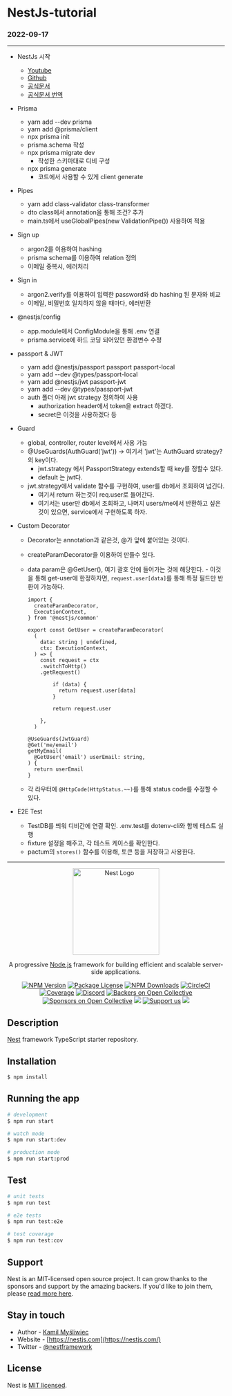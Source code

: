 # NestJs-tutorial

### **2022-09-17**

---

- NestJs 시작

  - [Youtube](https://www.youtube.com/watch?v=GHTA143_b-s&t=8225s)
  - [Github](https://github.com/vladwulf/nestjs-api-tutorial)
  - [공식문서](https://docs.nestjs.com/first-steps)
  - [공식문서 번역](https://velog.io/@mskwon/series/Nest-JS-%EA%B3%B5%EC%8B%9D%EB%AC%B8%EC%84%9C-%EB%B2%88%EC%97%AD%ED%95%98%EA%B8%B0)

- Prisma

  - yarn add --dev prisma
  - yarn add @prisma/client
  - npx prisma init
  - prisma.schema 작성
  - npx prisma migrate dev
    - 작성한 스키마대로 디비 구성
  - npx prisma generate
    - 코드에서 사용할 수 있게 client generate

- Pipes

  - yarn add class-validator class-transformer
  - dto class에서 annotation을 통해 조건? 추가
  - main.ts에서 useGlobalPipes(new ValidationPipe()) 사용하여 적용

- Sign up

  - argon2를 이용하여 hashing
  - prisma schema를 이용하여 relation 정의
  - 이메일 중복시, 에러처리

- Sign in

  - argon2.verify를 이용하여 입력한 password와 db hashing 된 문자와 비교
  - 이메일, 비밀번호 일치하지 않을 때마다, 에러반환

- @nestjs/config

  - app.module에서 ConfigModule을 통해 .env 연결
  - prisma.service에 하드 코딩 되어있던 환경변수 수정

- passport & JWT

  - yarn add @nestjs/passport passport passport-local
  - yarn add --dev @types/passport-local
  - yarn add @nestjs/jwt passport-jwt
  - yarn add --dev @types/passport-jwt
  - auth 폴더 아래 jwt strategy 정의하여 사용
    - authorization header에서 token을 extract 하겠다.
    - secret은 이것을 사용하겠다 등

- Guard

  - global, controller, router level에서 사용 가능
  - @UseGuards(AuthGuard('jwt')) -> 여기서 'jwt'는 AuthGuard strategy?의 key이다.
    - jwt.strategy 에서 PassportStrategy extends할 때 key를 정할수 있다.
    - default 는 jwt다.
  - jwt.strategy에서 validate 함수를 구현하여, user를 db에서 조회하여 넘긴다.
    - 여기서 return 하는것이 req.user로 들어간다.
    - 여기서는 user만 db에서 조회하고, 나머지 users/me에서 반환하고 싶은것이 있으면, service에서 구현하도록 하자.

- Custom Decorator

  - Decorator는 annotation과 같은것, @가 앞에 붙어있는 것이다.
  - createParamDecorator을 이용하여 만들수 있다.
  - data param은 @GetUser(), 여기 괄호 안에 들어가는 것에 해당한다. - 이것을 통해 get-user에 한정하자면, `request.user[data]`를 통해 특정 필드만 반환이 가능하다.

    ```
    import {
      createParamDecorator,
      ExecutionContext,
    } from '@nestjs/common'

    export const GetUser = createParamDecorator(
      (
        data: string | undefined,
        ctx: ExecutionContext,
      ) => {
        const request = ctx
        .switchToHttp()
        .getRequest()

            if (data) {
              return request.user[data]
            }

            return request.user

        },
      )
    ```

    ```
    @UseGuards(JwtGuard)
    @Get('me/email')
    getMyEmail(
      @GetUser('email') userEmail: string,
    ) {
      return userEmail
    }
    ```

  - 각 라우터에 `@HttpCode(HttpStatus.~~)`를 통해 status code를 수정할 수 있다.

- E2E Test
  - TestDB를 띄워 디비간에 연결 확인. .env.test를 dotenv-cli와 함께 테스트 실행
  - fixture 설정을 해주고, 각 테스트 케이스를 확인한다.
  - pactum의 `stores()` 함수를 이용해, 토큰 등을 저장하고 사용한다.

---

<p align="center">
  <a href="http://nestjs.com/" target="blank"><img src="https://nestjs.com/img/logo-small.svg" width="200" alt="Nest Logo" /></a>
</p>

[circleci-image]: https://img.shields.io/circleci/build/github/nestjs/nest/master?token=abc123def456
[circleci-url]: https://circleci.com/gh/nestjs/nest

  <p align="center">A progressive <a href="http://nodejs.org" target="_blank">Node.js</a> framework for building efficient and scalable server-side applications.</p>
    <p align="center">
<a href="https://www.npmjs.com/~nestjscore" target="_blank"><img src="https://img.shields.io/npm/v/@nestjs/core.svg" alt="NPM Version" /></a>
<a href="https://www.npmjs.com/~nestjscore" target="_blank"><img src="https://img.shields.io/npm/l/@nestjs/core.svg" alt="Package License" /></a>
<a href="https://www.npmjs.com/~nestjscore" target="_blank"><img src="https://img.shields.io/npm/dm/@nestjs/common.svg" alt="NPM Downloads" /></a>
<a href="https://circleci.com/gh/nestjs/nest" target="_blank"><img src="https://img.shields.io/circleci/build/github/nestjs/nest/master" alt="CircleCI" /></a>
<a href="https://coveralls.io/github/nestjs/nest?branch=master" target="_blank"><img src="https://coveralls.io/repos/github/nestjs/nest/badge.svg?branch=master#9" alt="Coverage" /></a>
<a href="https://discord.gg/G7Qnnhy" target="_blank"><img src="https://img.shields.io/badge/discord-online-brightgreen.svg" alt="Discord"/></a>
<a href="https://opencollective.com/nest#backer" target="_blank"><img src="https://opencollective.com/nest/backers/badge.svg" alt="Backers on Open Collective" /></a>
<a href="https://opencollective.com/nest#sponsor" target="_blank"><img src="https://opencollective.com/nest/sponsors/badge.svg" alt="Sponsors on Open Collective" /></a>
  <a href="https://paypal.me/kamilmysliwiec" target="_blank"><img src="https://img.shields.io/badge/Donate-PayPal-ff3f59.svg"/></a>
    <a href="https://opencollective.com/nest#sponsor"  target="_blank"><img src="https://img.shields.io/badge/Support%20us-Open%20Collective-41B883.svg" alt="Support us"></a>
  <a href="https://twitter.com/nestframework" target="_blank"><img src="https://img.shields.io/twitter/follow/nestframework.svg?style=social&label=Follow"></a>
</p>
  <!--[![Backers on Open Collective](https://opencollective.com/nest/backers/badge.svg)](https://opencollective.com/nest#backer)
  [![Sponsors on Open Collective](https://opencollective.com/nest/sponsors/badge.svg)](https://opencollective.com/nest#sponsor)-->

## Description

[Nest](https://github.com/nestjs/nest) framework TypeScript starter repository.

## Installation

```bash
$ npm install
```

## Running the app

```bash
# development
$ npm run start

# watch mode
$ npm run start:dev

# production mode
$ npm run start:prod
```

## Test

```bash
# unit tests
$ npm run test

# e2e tests
$ npm run test:e2e

# test coverage
$ npm run test:cov
```

## Support

Nest is an MIT-licensed open source project. It can grow thanks to the sponsors and support by the amazing backers. If you'd like to join them, please [read more here](https://docs.nestjs.com/support).

## Stay in touch

- Author - [Kamil Myśliwiec](https://kamilmysliwiec.com)
- Website - [https://nestjs.com](https://nestjs.com/)
- Twitter - [@nestframework](https://twitter.com/nestframework)

## License

Nest is [MIT licensed](LICENSE).
